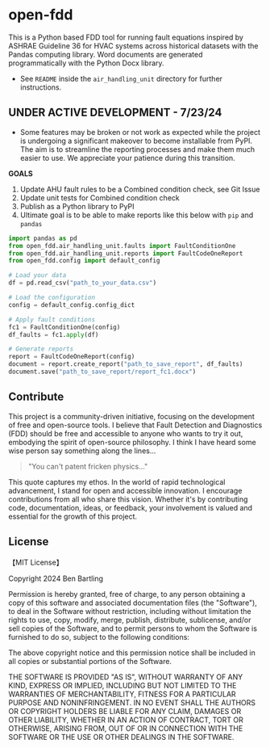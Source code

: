 # open-fdd

This is a Python based FDD tool for running fault equations inspired by ASHRAE Guideline 36 for HVAC systems across historical datasets with the Pandas computing library. Word documents are generated programmatically with the Python Docx library.

* See `README` inside the `air_handling_unit` directory for further instructions.

## UNDER ACTIVE DEVELOPMENT - 7/23/24
* Some features may be broken or not work as expected while the project is undergoing a significant makeover to become installable from PyPI. The aim is to streamline the reporting processes and make them much easier to use. We appreciate your patience during this transition.

**GOALS** 
1. Update AHU fault rules to be a Combined condition check, see Git Issue
2. Update unit tests for Combined condition check
3. Publish as a Python library to PyPI
4. Ultimate goal is to be able to make reports like this below with `pip` and `pandas`

```python
import pandas as pd
from open_fdd.air_handling_unit.faults import FaultConditionOne
from open_fdd.air_handling_unit.reports import FaultCodeOneReport
from open_fdd.config import default_config

# Load your data
df = pd.read_csv("path_to_your_data.csv")

# Load the configuration
config = default_config.config_dict

# Apply fault conditions
fc1 = FaultConditionOne(config)
df_faults = fc1.apply(df)

# Generate reports
report = FaultCodeOneReport(config)
document = report.create_report("path_to_save_report", df_faults)
document.save("path_to_save_report/report_fc1.docx")
```


## Contribute
This project is a community-driven initiative, focusing on the development of free and open-source tools. I believe that Fault Detection and Diagnostics (FDD) should be free and accessible to anyone who wants to try it out, embodying the spirit of open-source philosophy. I think I have heard some wise person say something along the lines...

>"You can't patent fricken physics..."

This quote captures my ethos. In the world of rapid technological advancement, I stand for open and accessible innovation. I encourage contributions from all who share this vision. Whether it's by contributing code, documentation, ideas, or feedback, your involvement is valued and essential for the growth of this project.


## License

【MIT License】

Copyright 2024 Ben Bartling

Permission is hereby granted, free of charge, to any person obtaining a copy of this software and associated documentation files (the "Software"), to deal in the Software without restriction, including without limitation the rights to use, copy, modify, merge, publish, distribute, sublicense, and/or sell copies of the Software, and to permit persons to whom the Software is furnished to do so, subject to the following conditions:

The above copyright notice and this permission notice shall be included in all copies or substantial portions of the Software.

THE SOFTWARE IS PROVIDED "AS IS", WITHOUT WARRANTY OF ANY KIND, EXPRESS OR IMPLIED, INCLUDING BUT NOT LIMITED TO THE WARRANTIES OF MERCHANTABILITY, FITNESS FOR A PARTICULAR PURPOSE AND NONINFRINGEMENT. IN NO EVENT SHALL THE AUTHORS OR COPYRIGHT HOLDERS BE LIABLE FOR ANY CLAIM, DAMAGES OR OTHER LIABILITY, WHETHER IN AN ACTION OF CONTRACT, TORT OR OTHERWISE, ARISING FROM, OUT OF OR IN CONNECTION WITH THE SOFTWARE OR THE USE OR OTHER DEALINGS IN THE SOFTWARE.
